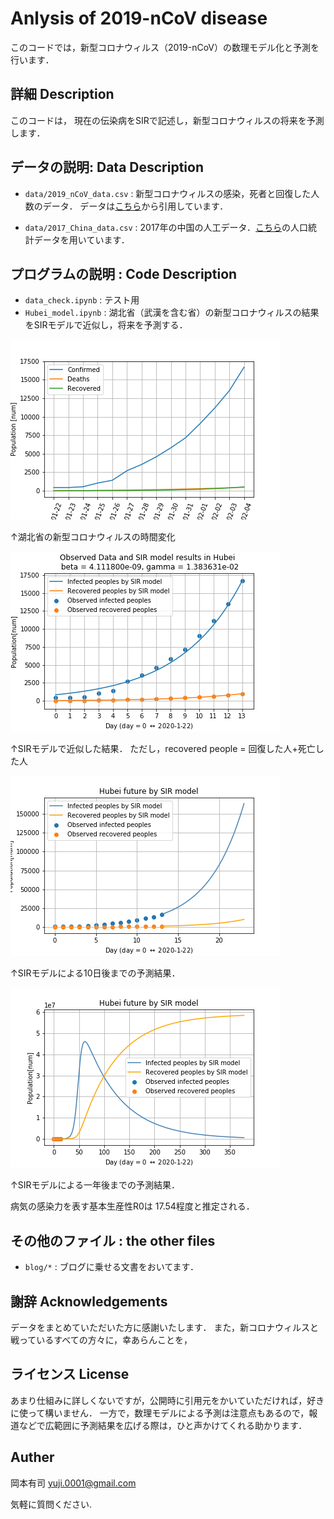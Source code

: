 Anlysis of 2019-nCoV disease
===

このコードでは，新型コロナウィルス（2019-nCoV）の数理モデル化と予測を行います．

## 詳細 Description
このコードは， 現在の伝染病をSIRで記述し，新型コロナウィルスの将来を予測します．

## データの説明: Data Description

 - ``data/2019_nCoV_data.csv`` : 
新型コロナウィルスの感染，死者と回復した人数のデータ． 
データは[こちら](https://www.kaggle.com/sudalairajkumar/novel-corona-virus-2019-dataset/data)から引用しています．

 - ``data/2017_China_data.csv`` : 
2017年の中国の人工データ．[こちら](https://en.wikipedia.org/wiki/List_of_Chinese_administrative_divisions_by_population)の人口統計データを用いています．

## プログラムの説明 : Code Description
- ``data_check.ipynb`` : テスト用
- ``Hubei_model.ipynb`` : 湖北省（武漢を含む省）の新型コロナウィルスの結果をSIRモデルで近似し，将来を予測する．

![img1](sample_img/Hubei_time_dose.png)

↑湖北省の新型コロナウィルスの時間変化

![img2](sample_img/SIR_model_Hubei.png)

↑SIRモデルで近似した結果．
ただし，recovered people =  回復した人+死亡した人

![img3](sample_img/Hubei_10days_future.png)

↑SIRモデルによる10日後までの予測結果．

![img4](sample_img/Hubei_365days_future.png)

↑SIRモデルによる一年後までの予測結果．

病気の感染力を表す基本生産性R0は 17.54程度と推定される．

## その他のファイル : the other files

- ``blog/*`` : ブログに乗せる文書をおいてます．

## 謝辞 Acknowledgements
データをまとめていただいた方に感謝いたします．
また，新コロナウィルスと戦っているすべての方々に，幸あらんことを， 

## ライセンス License
あまり仕組みに詳しくないですが，公開時に引用元をかいていただければ，好きに使って構いません．
一方で，数理モデルによる予測は注意点もあるので，報道などで広範囲に予測結果を広げる際は，ひと声かけてくれる助かります．

## Auther

岡本有司 yuji.0001@gmail.com

気軽に質問ください.

